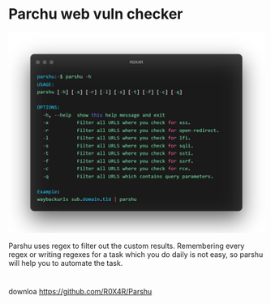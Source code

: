# Parchu web vuln checker
![7b851905bd916f1d83df4c8ad328d39d.png](../../../_resources/7b851905bd916f1d83df4c8ad328d39d.png)

Parshu uses regex to filter out the custom results. Remembering every regex or writing regexes for a task which you do daily is not easy, so parshu will help you to automate the task.

#
downloa
https://github.com/R0X4R/Parshu